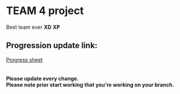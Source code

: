 # TEAM 4 project
Best team ever **XD** **XP**
## Progression update link:
[Progress sheet](https://docs.google.com/spreadsheets/d/1GWsk7dAmfnxRau_2QP2317yOs7XOCHSo/edit?usp=sharing&ouid=107038393109979470038&rtpof=true&sd=true) \
\
\
**Please update every change.** \
**Please note prior start working that you're working on your branch.**
